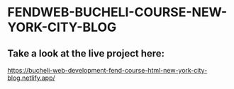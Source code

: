# FENDWEB-BUCHELI-COURSE-NEW-YORK-CITY-BLOG

## Take a look at the live project here:
https://bucheli-web-development-fend-course-html-new-york-city-blog.netlify.app/
